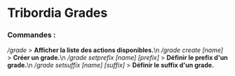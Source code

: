 # Tribordia Grades

### Commandes :
*/grade* > **Afficher la liste des actions disponibles.**\n
*/grade create [name]* > **Créer un grade.**\n
*/grade setprefix [name] [prefix]* > **Définir le prefix d'un grade.**\n
*/grade setsuffix [name] [suffix]* > **Définir le suffix d'un grade.**